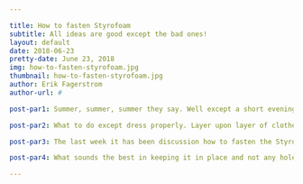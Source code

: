 ```yaml
---

title: How to fasten Styrofoam
subtitle: All ideas are good except the bad ones!
layout: default
date: 2018-06-23
pretty-date: June 23, 2018
img: how-to-fasten-styrofoam.jpg
thumbnail: how-to-fasten-styrofoam.jpg
author: Erik Fagerstrom
author-url: #

post-par1: Summer, summer, summer they say. Well except a short evening with above 10 degrees it has been raining the whole week. I am hoping the team members that have left Kiruna might have seen the sun and can share it. 

post-par2: What to do except dress properly. Layer upon layer of clothes. That we shall do with the experiment to keep it warm, aluminum and Styrofoam to keep the inside safe from the harsh Kiruna outside.

post-par3: The last week it has been discussion how to fasten the Styrofoam. Some of the ideas is to use plastic screws from the outside, have 90 degrees angles on the inside from the frame to make a slot for the Styrofoam and lastly use thread from the frame on the inside tying it stuck.

post-par4: What sounds the best in keeping it in place and not any holes in the styrofoam to have heatbridges to the outside. As seen in the picture we are tying it to the fram! Well that was the latest news from thermal, keep it cool!

---
```

